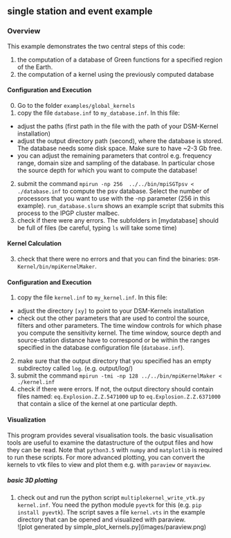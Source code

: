 ## single station and event example

### Overview
This example demonstrates the two central steps of this code:

1. the computation of a database of Green functions for a specified region of the Earth.
2. the computation of a kernel using the previously computed database


<!---
### Instructions
#### The Green function database
To compute the database you need the two programs SGTpsv and SGTsh that
compute the databases necessary for PSV and SH waves, respectively. The sources
of these codes are stored in `DSM-Kernel/src/SGTpsv/` and `DSM-Kernel/src/SGTsh/`.
--->
<!---
##### Compilation

1. `./configure` and `make`
2. if you want to change FCFLAGS, please do `./configure FCFLAGS='...'`

-->

#### Configuration and Execution
0. Go to the folder `examples/global_kernels`
1. copy the file `database.inf` to `my_database.inf`. In this file:
 * adjust the paths (first path in the file with the path of your DSM-Kernel installation)
 * adjust the output directory path (second), where the database is stored.
   The database needs some disk space. Make sure to have ~2-3 Gb free.
 * you can adjust the remaining parameters that control e.g. frequency range,
   domain size and sampling of the database. In particular chose the source depth
   for which you want to compute the database!
2. submit the command `mpirun -np 256  ../../bin/mpiSGTpsv < ./database.inf`
   to compute the psv database. Select the number of processors that you want to use
   with the -np parameter (256 in this example). `run_database.slurm` shows an
   example script that submits this process to the IPGP cluster malbec.
3. check if there were any errors. The subfolders in [mydatabase] should
   be full of files (be careful, typing `ls` will take some time)

#### Kernel Calculation
3. check that there were no errors and that you can find the binaries:
   `DSM-Kernel/bin/mpiKernelMaker`.

#### Configuration and Execution
1. copy the file `kernel.inf` to `my_kernel.inf`. In this file:
 * adjust the directory `[xy]` to point to your DSM-Kernels installation
 * check out the other parameters that are used to control the source, filters
   and other parameters. The time window controls for which phase you compute
   the sensitivity kernel. The time window, source depth and source-station distance
   have to correspond or be within the ranges specified
   in the database configuration file (`database.inf`).
2. make sure that the output directory that you specified has an empty subdirectoy
   called `log`. (e.g. output/log/)
3. submit the command `mpirun -tmi -np 128 ../../bin/mpiKernelMaker < ./kernel.inf`
4. check if there were errors. If not, the output directory should contain
   files named: `eq.Explosion.Z.Z.5471000` up to `eq.Explosion.Z.Z.6371000` that
   contain a slice of the kernel at one particular depth.

#### Visualization
This program provides several visualisation tools. the basic visualisation
tools are useful to examine the datastructure of the output files and how
they can be read. Note that `python3.5` with `numpy` and `matplotlib` is required
to run these scripts. For more advanced plotting, you can convert the kernels
to vtk files to view and plot them e.g. with `paraview` or `mayaview`.

##### basic 3D plotting
1. check out and run the python script `multiplekernel_write_vtk.py kernel.inf`. You need the
   python module `pyevtk` for this (e.g. `pip install pyevtk`). The script saves a
   file `kernel.vts` in the example directory that can be opened and visualized
   with paraview.
   <div style="float:left" markdown="1">
   ![plot generated by simple_plot_kernels.py](images/paraview.png)
   </div>
